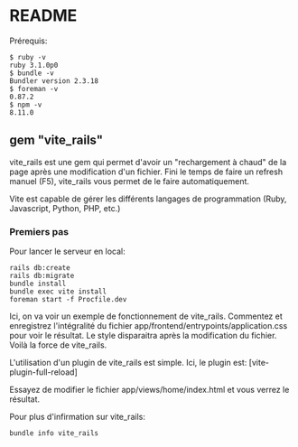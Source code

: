 # README
Prérequis:
```
$ ruby -v
ruby 3.1.0p0
$ bundle -v
Bundler version 2.3.18
$ foreman -v
0.87.2
$ npm -v
8.11.0
```
## gem "vite_rails"
vite_rails est une gem qui permet d'avoir un "rechargement à chaud" de la page après une modification d'un fichier.
Fini le temps de faire un refresh manuel (F5), vite_rails vous permet de le faire automatiquement.

Vite est capable de gérer les différents langages de programmation (Ruby, Javascript, Python, PHP, etc.)

### Premiers pas
Pour lancer le serveur en local:
```
rails db:create
rails db:migrate
bundle install
bundle exec vite install
foreman start -f Procfile.dev
```
Ici, on va voir un exemple de fonctionnement de vite_rails.
Commentez et enregistrez l'intégralité du fichier app/frontend/entrypoints/application.css pour voir le résultat.
Le style disparaitra après la modification du fichier.
Voilà la force de vite_rails.

L'utilisation d'un plugin de vite_rails est simple.
Ici, le plugin est: [vite-plugin-full-reload]

Essayez de modifier le fichier app/views/home/index.html et vous verrez le résultat.

Pour plus d'infirmation sur vite_rails:
```
bundle info vite_rails
```
